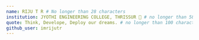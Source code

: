 ```yaml
---
name: RIJU T R # No longer than 28 characters
institution: JYOTHI ENGINEERING COLLEGE, THRISSUR 🚩 # no longer than 58 characters
quote: Think, Develope, Deploy our dreams. # no longer than 100 characters, avoid using quotes(") to guarantee the format remains the same.
github_user: imrijutr
---
```

